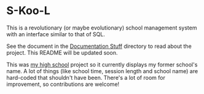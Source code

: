 # S-Koo-L
This is a revolutionary (or maybe evolutionary) school management system with an interface similar to that of SQL.

See the document in the [Documentation Stuff](https://github.com/schedutron/S-Koo-L/tree/master/Documentation%20Stuff) directory to read about the project. This README will be updated soon.

This was [my high school](http://www.adityabirlaschools.com/KESROL/aboutus.html) project so it currently displays my former
school's name. A lot of things (like school time, session length and school name) are hard-coded that shouldn't have been.
There's a lot of room for improvement, so contributions are welcome!
